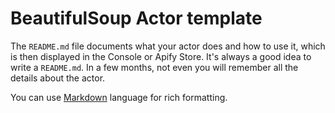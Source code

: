 # BeautifulSoup Actor template

The `README.md` file documents what your actor does and how to use it, which is then displayed in the Console or Apify Store. It's always a good idea to write a `README.md`. In a few months, not even you will remember all the details about the actor.

You can use [Markdown](https://www.markdownguide.org/cheat-sheet) language for rich formatting.

